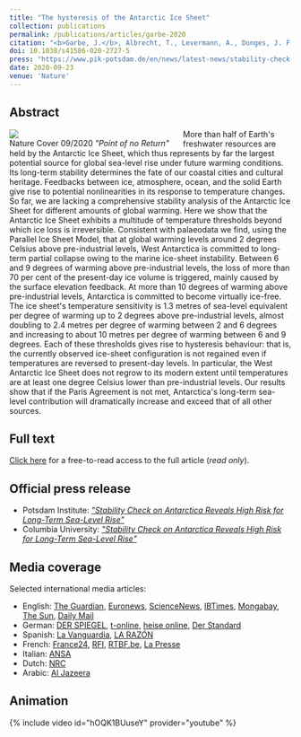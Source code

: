 ```yaml
---
title: "The hysteresis of the Antarctic Ice Sheet"
collection: publications
permalink: /publications/articles/garbe-2020
citation: "<b>Garbe, J.</b>, Albrecht, T., Levermann, A., Donges, J. F., and Winkelmann, R.: <i>The hysteresis of the Antarctic Ice Sheet</i>, Nature, 585, 538–544, DOI: <a href='https://doi.org/10.1038/s41586-020-2727-5'>10.1038/s41586-020-2727-5</a>, 2020."
doi: 10.1038/s41586-020-2727-5
press: "https://www.pik-potsdam.de/en/news/latest-news/stability-check-on-antarctica-reveals-high-risk-for-long-term-sea-level-rise"
date: 2020-09-23
venue: 'Nature'
---
```


## Abstract
<div style="float: left; margin-right: 10px; width: 300px">
    <a href="https://www.nature.com/nature/volumes/585/issues/7826" title="https://www.nature.com/nature/volumes/585/issues/7826"><img src="/images/Cover_24_September_2020.png"></a>
    <figcaption>Nature Cover 09/2020 <em>"Point of no Return"</em></figcaption>
</div>
More than half of Earth's freshwater resources are held by the Antarctic Ice Sheet, which thus represents by far the largest potential source for global sea-level rise under future warming conditions. Its long-term stability determines the fate of our coastal cities and cultural heritage. Feedbacks between ice, atmosphere, ocean, and the solid Earth give rise to potential nonlinearities in its response to temperature changes. So far, we are lacking a comprehensive stability analysis of the Antarctic Ice Sheet for different amounts of global warming. Here we show that the Antarctic Ice Sheet exhibits a multitude of temperature thresholds beyond which ice loss is irreversible. Consistent with palaeodata we find, using the Parallel Ice Sheet Model, that at global warming levels around 2 degrees Celsius above pre-industrial levels, West Antarctica is committed to long-term partial collapse owing to the marine ice-sheet instability. Between 6 and 9 degrees of warming above pre-industrial levels, the loss of more than 70 per cent of the present-day ice volume is triggered, mainly caused by the surface elevation feedback. At more than 10 degrees of warming above pre-industrial levels, Antarctica is committed to become virtually ice-free. The ice sheet's temperature sensitivity is 1.3 metres of sea-level equivalent per degree of warming up to 2 degrees above pre-industrial levels, almost doubling to 2.4 metres per degree of warming between 2 and 6 degrees and increasing to about 10 metres per degree of warming between 6 and 9 degrees. Each of these thresholds gives rise to hysteresis behaviour: that is, the currently observed ice-sheet configuration is not regained even if temperatures are reversed to present-day levels. In particular, the West Antarctic Ice Sheet does not regrow to its modern extent until temperatures are at least one degree Celsius lower than pre-industrial levels. Our results show that if the Paris Agreement is not met, Antarctica's long-term sea-level contribution will dramatically increase and exceed that of all other sources.

## Full text
[Click here](https://rdcu.be/b7B4c) for a free-to-read access to the full article (*read only*).

## Official press release
- Potsdam Institute: *["Stability Check on Antarctica Reveals High Risk for Long-Term Sea-Level Rise"](https://www.pik-potsdam.de/en/news/latest-news/stability-check-on-antarctica-reveals-high-risk-for-long-term-sea-level-rise "https://www.pik-potsdam.de/en/news/latest-news/stability-check-on-antarctica-reveals-high-risk-for-long-term-sea-level-rise")*
- Columbia University: *["Stability Check on Antarctica Reveals High Risk for Long-Term Sea-Level Rise"](https://news.climate.columbia.edu/2020/09/23/stability-check-antarctica-reveals-high-risk-long-term-sea-level-rise/ "https://news.climate.columbia.edu/2020/09/23/stability-check-antarctica-reveals-high-risk-long-term-sea-level-rise/")*

## Media coverage
Selected international media articles:

- English: [The Guardian](https://www.theguardian.com/environment/2020/sep/23/melting-antarctic-ice-will-raise-sea-level-by-25-metres-even-if-paris-climate-goals-are-met-study-finds "https://www.theguardian.com/environment/2020/sep/23/melting-antarctic-ice-will-raise-sea-level-by-25-metres-even-if-paris-climate-goals-are-met-study-finds"), [Euronews](https://www.euronews.com/green/2020/11/16/what-s-the-impact-of-melting-ice-on-rising-sea-levels "https://www.euronews.com/green/2020/11/16/what-s-the-impact-of-melting-ice-on-rising-sea-levels"), [ScienceNews](https://www.sciencenews.org/article/global-warming-practically-irreversible-antarctic-melting "https://www.sciencenews.org/article/global-warming-practically-irreversible-antarctic-melting"), [IBTimes](https://www.ibtimes.com/global-warming-impact-rising-temperature-could-melt-antarctica-irreversibly-warns-new-3054228 "https://www.ibtimes.com/global-warming-impact-rising-temperature-could-melt-antarctica-irreversibly-warns-new-3054228"), [Mongabay](https://news.mongabay.com/2020/10/antarctic-ice-sheet-is-primed-to-pass-irreversible-climate-thresholds-researchers/ "https://news.mongabay.com/2020/10/antarctic-ice-sheet-is-primed-to-pass-irreversible-climate-thresholds-researchers/"), [The Sun](https://www.thesun.co.uk/tech/12757901/global-sea-levels-to-rise-study/ "https://www.thesun.co.uk/tech/12757901/global-sea-levels-to-rise-study/"), [Daily Mail](https://www.dailymail.co.uk/sciencetech/article-8763931/Disturbing-video-shows-Antarctica-emerging-ice-temperatures-rise.html "https://www.dailymail.co.uk/sciencetech/article-8763931/Disturbing-video-shows-Antarctica-emerging-ice-temperatures-rise.html")
- German: [DER SPIEGEL](https://www.spiegel.de/wissenschaft/natur/eis-der-antarktis-simulationen-warnen-vor-langfristigem-auftauen-a-ee20e95d-f682-46e4-bb3f-dc1a4c607c4a "https://www.spiegel.de/wissenschaft/natur/eis-der-antarktis-simulationen-warnen-vor-langfristigem-auftauen-a-ee20e95d-f682-46e4-bb3f-dc1a4c607c4a"), [t-online](https://www.t-online.de/nachhaltigkeit/id_88632964/animation-zeigt-antarktis-eisschmelze-hat-weltweit-dramatische-folgen.html "https://www.t-online.de/nachhaltigkeit/id_88632964/animation-zeigt-antarktis-eisschmelze-hat-weltweit-dramatische-folgen.html"), [heise online](https://www.heise.de/tp/features/Auflebender-Klimaprotest-abschmelzende-Antarktis-4914502.html "https://www.heise.de/tp/features/Auflebender-Klimaprotest-abschmelzende-Antarktis-4914502.html"), [Der Standard](https://www.derstandard.at/story/2000120260057/erwaermung-macht-eisverlust-in-der-antarktis-unumkehrbar "https://www.derstandard.at/story/2000120260057/erwaermung-macht-eisverlust-in-der-antarktis-unumkehrbar")
- Spanish: [La Vanguardia](https://www.lavanguardia.com/natural/20200929/483747386785/simulacion-hielo-antartida-calentamiento-global-derretimiento-nivel-del-mar-estudio.html "https://www.lavanguardia.com/natural/20200929/483747386785/simulacion-hielo-antartida-calentamiento-global-derretimiento-nivel-del-mar-estudio.html"), [LA RAZÓN](https://www.larazon.es/ciencia/20201015/szym7cl5mjektgls4lioylde2a.html "https://www.larazon.es/ciencia/20201015/szym7cl5mjektgls4lioylde2a.html")
- French: [France24](https://www.france24.com/en/20200923-antarctica-to-lift-seas-by-metres-per-degree-of-warming-study "https://www.france24.com/en/20200923-antarctica-to-lift-seas-by-metres-per-degree-of-warming-study"), [RFI](https://www.rfi.fr/en/wires/20200923-antarctica-lift-seas-metres-degree-warming-study "https://www.rfi.fr/en/wires/20200923-antarctica-lift-seas-metres-degree-warming-study"), [RTBF.be](https://www.rtbf.be/article/chaque-degre-influence-la-hausse-du-niveau-des-mers-et-la-fonte-de-l-antarctique-10597574?id=10597574 "https://www.rtbf.be/article/chaque-degre-influence-la-hausse-du-niveau-des-mers-et-la-fonte-de-l-antarctique-10597574?id=10597574"), [La Presse](https://www.lapresse.ca/actualites/environnement/2020-09-27/le-declin-des-glaciers-antarctiques-irreversible.php "https://www.lapresse.ca/actualites/environnement/2020-09-27/le-declin-des-glaciers-antarctiques-irreversible.php")
- Italian: [ANSA](https://www.ansa.it/canale_scienza_tecnica/notizie/terra_poli/2020/09/23/antartide-la-fusione-dei-ghiacci-minaccia-citta-come-new-york-_bb52da6a-8b53-4bb7-86a3-ca35b3e178d6.html "https://www.ansa.it/canale_scienza_tecnica/notizie/terra_poli/2020/09/23/antartide-la-fusione-dei-ghiacci-minaccia-citta-come-new-york-_bb52da6a-8b53-4bb7-86a3-ca35b3e178d6.html")
- Dutch: [NRC](https://www.nrc.nl/nieuws/2020/09/23/antarctica-smelt-sprongsgewijs-a4013304 "https://www.nrc.nl/nieuws/2020/09/23/antarctica-smelt-sprongsgewijs-a4013304")
- Arabic: [Al Jazeera](https://www.aljazeera.net/news/science/2020/10/2/أحدث-دراسة-لذوبان-جليد-أنتراكتيكا "https://www.aljazeera.net/news/science/2020/10/2/أحدث-دراسة-لذوبان-جليد-أنتراكتيكا")

## Animation
{% include video id="hOQK1BUuseY" provider="youtube" %}